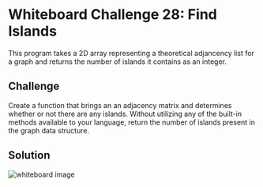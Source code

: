 # Whiteboard Challenge 28: Find Islands
This program takes a 2D array representing a theoretical adjancency 
list for a graph and returns the number of islands it contains as an integer. 


## Challenge
Create a function that brings an an adjacency matrix and determines whether 
or not there are any islands. Without utilizing any of the built-in methods 
available to your language, return the number of islands present in the graph 
data structure.

## Solution
![whiteboard image](../../assets/find_islands.jpg "Whiteboard Challenge 28 Solution")